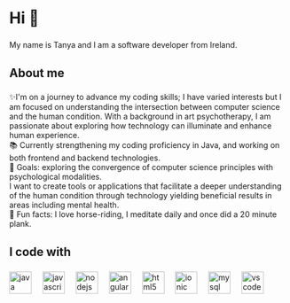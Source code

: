 

<h1 align="left">Hi 👋</h1>

###

<p align="left">My name is Tanya and I am a software developer from Ireland.</p>

###

<h2 align="left">About me</h2>

###

<p align="left">✨I'm on a journey to advance my coding skills; I have varied interests but I am focused on understanding the intersection between computer science and the human condition. With a background in art psychotherapy, I am passionate about exploring how technology can illuminate and enhance human experience.<br>📚 Currently strengthening my coding proficiency in Java, and working on both frontend and backend technologies.<br>🎯 Goals: exploring the convergence of computer science principles with psychological modalities. <br>I want to create tools or applications that facilitate a deeper understanding of the human condition through technology yielding beneficial results in areas including mental health.<br>🎲 Fun facts: I love horse-riding, I meditate daily and once did a 20 minute plank.</p>

###

<h2 align="left">I code with</h2>

###

<div align="left">
  <img src="https://cdn.jsdelivr.net/gh/devicons/devicon/icons/java/java-original-wordmark.svg" height="40" alt="java logo"  />
  <img width="12" />
  <img src="https://cdn.jsdelivr.net/gh/devicons/devicon/icons/javascript/javascript-original.svg" height="40" alt="javascript logo"  />
  <img width="12" />
  <img src="https://cdn.jsdelivr.net/gh/devicons/devicon/icons/nodejs/nodejs-original.svg" height="40" alt="nodejs logo"  />
  <img width="12" />
  <img src="https://cdn.jsdelivr.net/gh/devicons/devicon/icons/angularjs/angularjs-original.svg" height="40" alt="angularjs logo"  />
  <img width="12" />
  <img src="https://cdn.jsdelivr.net/gh/devicons/devicon/icons/html5/html5-original.svg" height="40" alt="html5 logo"  />
  <img width="12" />
  <img src="https://cdn.jsdelivr.net/gh/devicons/devicon/icons/ionic/ionic-original.svg" height="40" alt="ionic logo"  />
  <img width="12" />
  <img src="https://cdn.jsdelivr.net/gh/devicons/devicon/icons/mysql/mysql-original.svg" height="40" alt="mysql logo"  />
  <img width="12" />
  <img src="https://cdn.jsdelivr.net/gh/devicons/devicon/icons/vscode/vscode-original.svg" height="40" alt="vscode logo"  />
</div>

###
